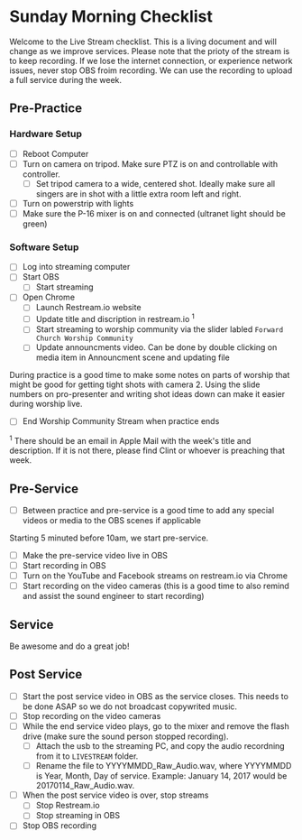 # Sunday Morning Checklist

Welcome to the Live Stream checklist. This is a living document and will change as we improve services. Please note that the prioty of the stream is to keep recording.  If we lose the internet connection, or experience network issues, never stop OBS froim recording. We can use the recording to upload a full service during the week.

## Pre-Practice

### Hardware Setup

- [ ] Reboot Computer
- [ ] Turn on camera on tripod. Make sure PTZ is on and controllable with controller.
  - [ ] Set tripod camera to a wide, centered shot. Ideally make sure all singers are in shot with a little extra room left and right.
- [ ] Turn on powerstrip with lights
- [ ] Make sure the P-16 mixer is on and connected (ultranet light should be green)

### Software Setup

- [ ] Log into streaming computer
- [ ] Start OBS
  - [ ] Start streaming
- [ ] Open Chrome
  - [ ] Launch Restream.io website
  - [ ] Update title and discription in restream.io <sup>1</sup>
  - [ ] Start streaming to worship community via the slider labled `Forward Church Worship Community`
  - [ ] Update announcments video. Can be done by double clicking on media item in Announcment scene and updating file

During practice is a good time to make some notes on parts of worship that might be good for getting tight shots with camera 2.  Using the slide numbers on pro-presenter and writing shot ideas down can make it easier during worship live.

- [ ] End Worship Community Stream when practice ends

<sup>1</sup> There should be an email in Apple Mail with the week's title and description. If it is not there, please find Clint or whoever is preaching that week.

## Pre-Service

- [ ] Between practice and pre-service is a good time to add any special videos or media to the OBS scenes if applicable

Starting 5 minuted before 10am, we start pre-service.

- [ ] Make the pre-service video live in OBS
- [ ] Start recording in OBS
- [ ] Turn on the YouTube and Facebook streams on restream.io via Chrome
- [ ] Start recording on the video cameras (this is a good time to also remind and assist the sound engineer to start recording)

## Service

Be awesome and do a great job!

## Post Service

- [ ] Start the post service video in OBS as the service closes.  This needs to be done ASAP so we do not broadcast copywrited music.
- [ ] Stop recording on the video cameras
- [ ] While the end service video plays, go to the mixer and remove the flash drive (make sure the sound person stopped recording).
  - [ ] Attach the usb to the streaming PC, and copy the audio recordning from it to `LIVESTREAM` folder.
  - [ ] Rename the file to YYYYMMDD_Raw_Audio.wav, where YYYYMMDD is Year, Month, Day of service.  Example: January 14, 2017 would be 20170114_Raw_Audio.wav.
- [ ] When the post service video is over, stop streams
  - [ ] Stop Restream.io
  - [ ] Stop streaming in OBS
- [ ] Stop OBS recording
